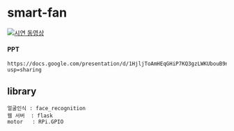 # smart-fan

[![시연 동영상](https://www.youtube.com/watch?v=UPeT55CLgkI.jpg)](https://www.youtube.com/watch?v=UPeT55CLgkI "시연 동영상")


#### PPT
```buildoutcfg
https://docs.google.com/presentation/d/1HjljToAmHEqGHiP7KQ3gzLWKUbouB9nNMGS_PHmBAQc/edit?usp=sharing
```
## library
```buildoutcfg
얼굴인식 : face_recognition 
웹 서버  : flask
motor   : RPi.GPIO
```
